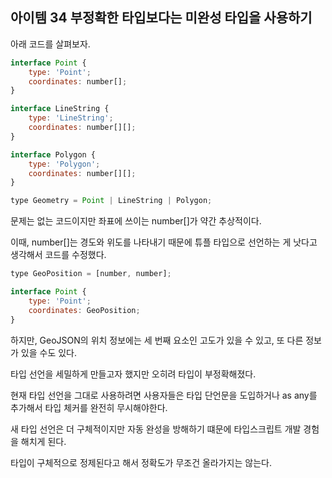 ## 아이템 34 부정확한 타입보다는 미완성 타입을 사용하기

아래 코드를 살펴보자.

```jsx
interface Point {
    type: 'Point';
    coordinates: number[];
}

interface LineString {
    type: 'LineString';
    coordinates: number[][];
}

interface Polygon {
    type: 'Polygon';
    coordinates: number[][];
}

type Geometry = Point | LineString | Polygon;
```

문제는 없는 코드이지만 좌표에 쓰이는 number[]가 약간 추상적이다.

이때, number[]는 경도와 위도를 나타내기 때문에 튜플 타입으로 선언하는 게 낫다고 생각해서 코드를 수정했다.

```jsx
type GeoPosition = [number, number];

interface Point {
    type: 'Point';
    coordinates: GeoPosition;
}
```

하지만, GeoJSON의 위치 정보에는 세 번째 요소인 고도가 있을 수 있고, 또 다른 정보가 있을 수도 있다.

타입 선언을 세밀하게 만들고자 했지만 오히려 타입이 부정확해졌다.

현재 타입 선언을 그대로 사용하려면 사용자들은 타입 단언문을 도입하거나 as any를 추가해서 타입 체커를 완전히 무시해야한다.

새 타입 선언은 더 구체적이지만 자동 완성을 방해하기 떄문에 타입스크립트 개발 경험을 해치게 된다.

타입이 구체적으로 정제된다고 해서 정확도가 무조건 올라가지는 않는다.